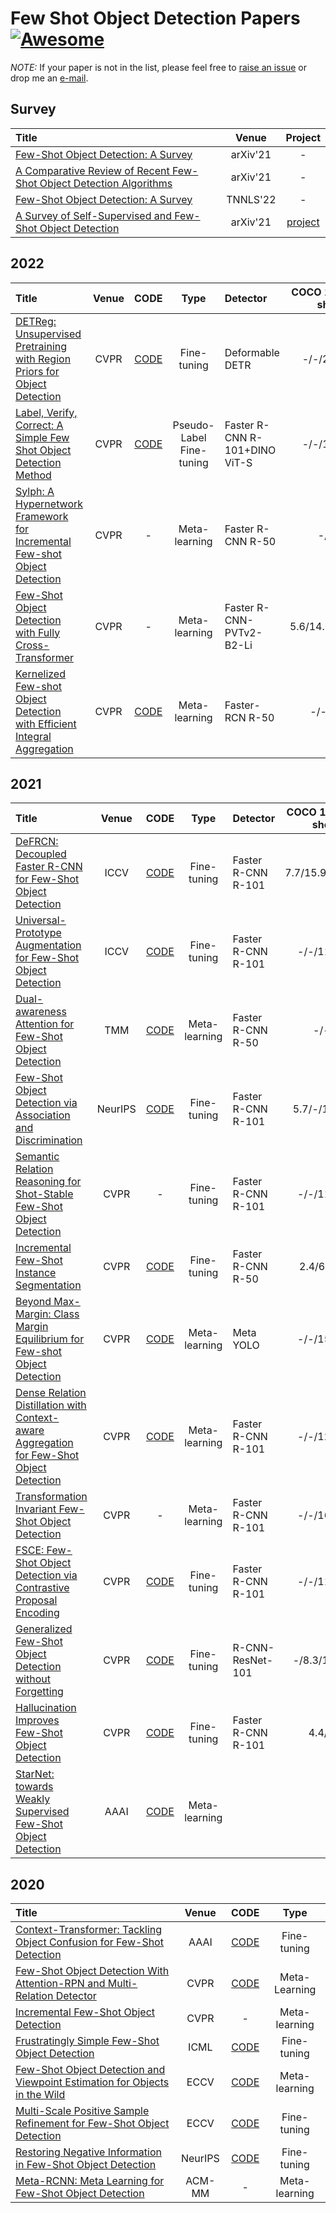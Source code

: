 # Few Shot Object Detection Papers [![Awesome](https://awesome.re/badge.svg)](https://awesome.re)

*NOTE:* If your paper is not in the list, please feel free to [raise an issue](https://github.com/gaobb/Few-Shot-Object-Detection-Papers/issues) or drop me an [e-mail](mailto:csgaobb@gmail.com?subject=[GitHub]%fewshot%papers).

## Survey
| Title | Venue |  Project|
| :-----|:-----:|:-----:|
|[Few-Shot Object Detection: A Survey](https://arxiv.org/pdf/2112.11699.pdf)|arXiv'21|-|
|[A Comparative Review of Recent Few-Shot Object Detection Algorithms](https://arxiv.org/pdf/2111.00201.pdf)|arXiv'21|-|
|[Few-Shot Object Detection: A Survey](https://dl.acm.org/doi/pdf/10.1145/3519022)|TNNLS'22|-|
|[A Survey of Self-Supervised and Few-Shot Object Detection](https://arxiv.org/pdf/2110.14711.pdf)|arXiv'21| [project](https://gabrielhuang.github.io/fsod-survey/)|


## 2022
| Title | Venue | CODE | Type| Detector | COCO 1/5/10/30-shot AP |
| :-----|:-----:|:---:|:----:|:-----|:-----:|
|[DETReg: Unsupervised Pretraining with Region Priors for Object Detection](https://arxiv.org/pdf/2106.04550.pdf) |CVPR|[CODE](https://github.com/amirbar/DETReg)| Fine-tuning| Deformable DETR |-/-/25.0/30.0| 
|[Label, Verify, Correct: A Simple Few Shot Object Detection Method](https://openaccess.thecvf.com/content/CVPR2022/papers/Kaul_Label_Verify_Correct_A_Simple_Few_Shot_Object_Detection_Method_CVPR_2022_paper.pdf)| CVPR | [CODE](https://github.com/prannaykaul/lvc)|Pseudo-Label Fine-tuning|  Faster R-CNN R-101+DINO ViT-S| -/-/17.8/24.5|
|[Sylph: A Hypernetwork Framework for Incremental Few-shot Object Detection](https://openaccess.thecvf.com/content/CVPR2022/papers/Yin_Sylph_A_Hypernetwork_Framework_for_Incremental_Few-Shot_Object_Detection_CVPR_2022_paper.pdf)| CVPR |-| Meta-learning|Faster R-CNN R-50|-/-/-/-|
|[Few-Shot Object Detection with Fully Cross-Transformer](https://openaccess.thecvf.com/content/CVPR2022/papers/Han_Few-Shot_Object_Detection_With_Fully_Cross-Transformer_CVPR_2022_paper.pdf)| CVPR | - |Meta-learning| Faster R-CNN-PVTv2-B2-Li|5.6/14.0/17.1/21.4|
|[Kernelized Few-shot Object Detection with Efficient Integral Aggregation](https://openaccess.thecvf.com/content/CVPR2022/papers/Zhang_Kernelized_Few-Shot_Object_Detection_With_Efficient_Integral_Aggregation_CVPR_2022_paper.pdf)| CVPR |[CODE](https://github.com/ZS123-lang/KFSOD) |Meta-learning| Faster-RCN  R-50|-/-/18.5/-|


## 2021
| Title | Venue | CODE |Type| Detector | COCO 1/5/10/30-shot AP |
| :-----|:-----:|:----:|:----:|:-----|:-----:|
|[DeFRCN: Decoupled Faster R-CNN for Few-Shot Object Detection](https://openaccess.thecvf.com/content/ICCV2021/papers/Qiao_DeFRCN_Decoupled_Faster_R-CNN_for_Few-Shot_Object_Detection_ICCV_2021_paper.pdf) | ICCV | [CODE](https://github.com/er-muyue/DeFRCN)|Fine-tuning|Faster R-CNN R-101| 7.7/15.9/19.0/22.6|
|[Universal-Prototype Augmentation for Few-Shot Object Detection](https://arxiv.org/abs/2103.01077)| ICCV |[CODE](https://github.com/AmingWu/UP-FSOD)|Fine-tuning|Faster R-CNN R-101| -/-/11.0/15.6|
|[Dual-awareness Attention for Few-Shot Object Detection](https://arxiv.org/pdf/2102.12152.pdf)|TMM|[CODE](https://github.com/Tung-I/Dual-awareness-Attention-for-Few-shot-Object-Detection)|Meta-learning|Faster R-CNN R-50| -/-/-/-|
|[Few-Shot Object Detection via Association and Discrimination](https://proceedings.neurips.cc/paper/2021/file/8a1e808b55fde9455cb3d8857ed88389-Paper.pdf)| NeurIPS | [CODE](https://github.com/yhcao6/FADI)|Fine-tuning|Faster R-CNN R-101| 5.7/-/12.2/16.1|
|[Semantic Relation Reasoning for Shot-Stable Few-Shot Object Detection](https://openaccess.thecvf.com/content/CVPR2021/papers/Zhu_Semantic_Relation_Reasoning_for_Shot-Stable_Few-Shot_Object_Detection_CVPR_2021_paper.pdf)|CVPR|-|Fine-tuning|Faster R-CNN R-101| -/-/11.3/14.7|
|[Incremental Few-Shot Instance Segmentation](https://openaccess.thecvf.com/content/CVPR2021/papers/Ganea_Incremental_Few-Shot_Instance_Segmentation_CVPR_2021_paper.pdf)| CVPR |[CODE](https://github.com/danganea/iMTFA)|Fine-tuning|Faster R-CNN R-50| 2.4/6.6/8.5-/|
|[Beyond Max-Margin: Class Margin Equilibrium for Few-shot Object Detection](https://openaccess.thecvf.com/content/CVPR2021/papers/Li_Beyond_Max-Margin_Class_Margin_Equilibrium_for_Few-Shot_Object_Detection_CVPR_2021_paper.pdf)|CVPR|[CODE](https://github.com/Bohao-Lee/CME)|Meta-learning|Meta YOLO|-/-/15.1/16.9|
|[Dense Relation Distillation with Context-aware Aggregation for Few-Shot Object Detection](https://openaccess.thecvf.com/content/CVPR2021/papers/Hu_Dense_Relation_Distillation_With_Context-Aware_Aggregation_for_Few-Shot_Object_Detection_CVPR_2021_paper.pdf)|CVPR|[CODE](https://github.com/hzhupku/DCNet)|Meta-learning|Faster R-CNN R-101| -/-/12.8/18.6|
|[Transformation Invariant Few-Shot Object Detection](https://openaccess.thecvf.com/content/CVPR2021/papers/Li_Transformation_Invariant_Few-Shot_Object_Detection_CVPR_2021_paper.pdf)|CVPR|-|Meta-learning|Faster R-CNN R-101|-/-/16.3/18.3|
|[FSCE: Few-Shot Object Detection via Contrastive Proposal Encoding](https://openaccess.thecvf.com/content/CVPR2021/papers/Sun_FSCE_Few-Shot_Object_Detection_via_Contrastive_Proposal_Encoding_CVPR_2021_paper.pdf)|CVPR|[CODE](https://github.com/MegviiDetection/FSCE)|Fine-tuning|Faster R-CNN R-101|-/-/11.9/16.4|
|[Generalized Few-Shot Object Detection without Forgetting](https://openaccess.thecvf.com/content/CVPR2021/papers/Fan_Generalized_Few-Shot_Object_Detection_Without_Forgetting_CVPR_2021_paper.pdf)|CVPR|[CODE](https://github.com/Megvii-BaseDetection/GFSD)|Fine-tuning|R-CNN-ResNet-101|-/8.3/10.5/13.8|
|[Hallucination Improves Few-Shot Object Detection](https://openaccess.thecvf.com/content/CVPR2021/papers/Zhang_Hallucination_Improves_Few-Shot_Object_Detection_CVPR_2021_paper.pdf)|CVPR|[CODE](https://github.com/pppplin/HallucFsDet)|Fine-tuning|Faster R-CNN R-101|4.4/-/-/-|
|[StarNet: towards Weakly Supervised Few-Shot Object Detection](http://arxiv.org/abs/2003.06798)|AAAI|[CODE](-)|Meta-learning|

## 2020
| Title | Venue | CODE |Type|
| :-----|:-----:|:----:|:----:|
|[Context-Transformer: Tackling Object Confusion for Few-Shot Detection](http://arxiv.org/abs/2003.07304)| AAAI |[CODE](https://github.com/Ze-Yang/Context-Transformer)|Fine-tuning|
|[Few-Shot Object Detection With Attention-RPN and Multi-Relation Detector](https://arxiv.org/abs/1908.01998)|CVPR |[CODE](https://github.com/fanq15/Few-Shot-Object-Detection-Dataset)|Meta-Learning|
|[Incremental Few-Shot Object Detection](https://openaccess.thecvf.com/content_CVPR_2020/papers/Perez-Rua_Incremental_Few-Shot_Object_Detection_CVPR_2020_paper.pdf)|CVPR| -|Meta-learning|
|[Frustratingly Simple Few-Shot Object Detection](https://arxiv.org/abs/2003.06957)| ICML|[CODE](https://github.com/ucbdrive/few-shot-object-detection)|Fine-tuning|
|[Few-Shot Object Detection and Viewpoint Estimation for Objects in the Wild](https://arxiv.org/abs/2007.12107)|ECCV|[CODE](http://imagine.enpc.fr/~xiaoy/FSDetView/)|Meta-learning|
|[Multi-Scale Positive Sample Refinement for Few-Shot Object Detection](https://arxiv.org/pdf/2007.09384.pdf)| ECCV |[CODE](https://github.com/jiaxi-wu/MPSR)|Fine-tuning|
|[Restoring Negative Information in Few-Shot Object Detection](https://arxiv.org/pdf/2010.11714.pdf)|NeurIPS|[CODE](https://github.com/yang-yk/NP-RepMet)| Fine-tuning|
[Meta-RCNN: Meta Learning for Few-Shot Object Detection](https://dl.acm.org/doi/10.1145/3394171.3413832)| ACM-MM |- |Meta-learning|
